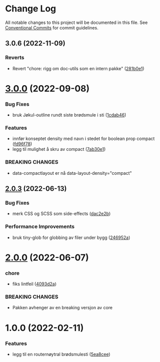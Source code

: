 # Change Log

All notable changes to this project will be documented in this file.
See [Conventional Commits](https://conventionalcommits.org) for commit guidelines.

## 3.0.6 (2022-11-09)

### Reverts

- Revert "chore: rigg om doc-utils som en intern pakke" ([281b0e1](https://github.com/fremtind/jokul/commit/281b0e1d7f0c6b077da45c7dd9f98a6fb218675a))

# [3.0.0](https://github.com/fremtind/jokul/compare/@fremtind/jkl-breadcrumb-react@2.0.13...@fremtind/jkl-breadcrumb-react@3.0.0) (2022-09-08)

### Bug Fixes

-   bruk Jøkul-outline rundt siste brødsmule i sti ([1cdab46](https://github.com/fremtind/jokul/commit/1cdab4658168d353d673b10db3f2953ef36c1418))

### Features

-   innfør konseptet density med navn i stedet for boolean prop compact ([fd96f78](https://github.com/fremtind/jokul/commit/fd96f78685ef9e3979dd43625491e868efbc3068))
-   legg til mulighet å skru av compact ([7ab30e1](https://github.com/fremtind/jokul/commit/7ab30e1b3fc3997f980765894e2113ed7c855966))

### BREAKING CHANGES

-   data-compactlayout er nå data-layout-density="compact"

## [2.0.3](https://github.com/fremtind/jokul/compare/@fremtind/jkl-breadcrumb-react@2.0.2...@fremtind/jkl-breadcrumb-react@2.0.3) (2022-06-13)

### Bug Fixes

-   merk CSS og SCSS som side-effects ([dac2e2b](https://github.com/fremtind/jokul/commit/dac2e2b5f4d1b31485821bf6ad8ec4c7c2769cca))

### Performance Improvements

-   bruk tiny-glob for globbing av filer under bygg ([246952a](https://github.com/fremtind/jokul/commit/246952ae75afe20bcf0d007a0a068b76b114f9a6))

# [2.0.0](https://github.com/fremtind/jokul/compare/@fremtind/jkl-breadcrumb-react@1.0.12...@fremtind/jkl-breadcrumb-react@2.0.0) (2022-06-07)

### chore

-   fiks lintfeil ([4093d2a](https://github.com/fremtind/jokul/commit/4093d2a2ae7bbe0d30de882b9f5d144e8e77cede))

### BREAKING CHANGES

-   Pakken avhenger av en breaking versjon av core

# 1.0.0 (2022-02-11)

### Features

-   legg til en routernøytral brødsmulesti ([5ea8cee](https://github.com/fremtind/jokul/commit/5ea8cee12498ef94d19875ae13d4bc79876bd9db))
